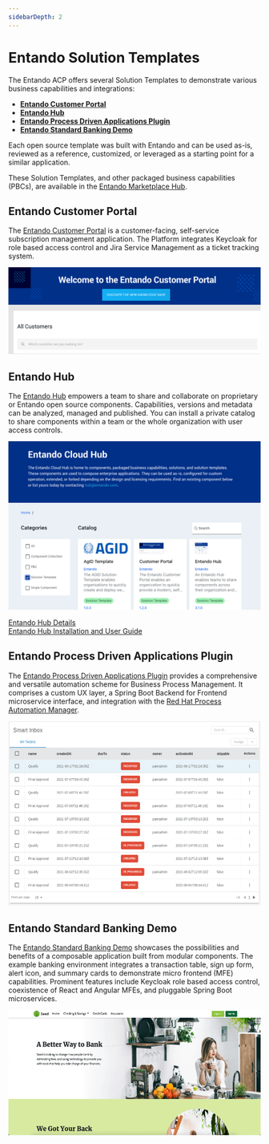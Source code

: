 ```yaml
---
sidebarDepth: 2
---
```


# Entando Solution Templates 

The Entando ACP offers several Solution Templates to demonstrate various business capabilities and integrations:

- [**Entando Customer Portal**](../../tutorials/solution/customer-portal.md)
- [**Entando Hub**](../../tutorials/solution/entando-hub.md)
- [**Entando Process Driven Applications Plugin**](../../tutorials/solution/pda-tutorial.md)
- [**Entando Standard Banking Demo**](../../tutorials/solution/install-standard-demo.md)

Each open source template was built with Entando and can be used as-is, reviewed as a reference, customized, or leveraged as a starting point for a similar application. 

These Solution Templates, and other packaged business capabilities (PBCs), are available in the [Entando Marketplace Hub](https://entando.com/composable-platform/packaged-business-capabilities/).

## Entando Customer Portal

The [Entando Customer Portal](../../tutorials/solution/customer-portal.md) is a customer-facing, self-service subscription management application. The Platform integrates Keycloak for role based access control and Jira Service Management as a ticket tracking system.

<img src="./landing-images/customer-portal.png" width="533">

## Entando Hub

The [Entando Hub](../../tutorials/solution/entando-hub.md) empowers a team to share and collaborate on proprietary or Entando open source components. Capabilities, versions and metadata can be analyzed, managed and published. You can install a private catalog to share components within a team or the whole organization with user access controls. 

<img src="./landing-images/hub-v1.png" width="533">

[Entando Hub Details](../../docs/curate/hub-details.md)  
[Entando Hub Installation and User Guide](../../tutorials/solution/entando-hub.md)

## Entando Process Driven Applications Plugin

The [Entando Process Driven Applications Plugin](../../tutorials/solution/pda-tutorial.md) provides a comprehensive and versatile automation scheme for Business Process Management. It comprises a custom UX layer, a Spring Boot Backend for Frontend microservice interface, and integration with the [Red Hat Process Automation Manager](https://access.redhat.com/products/red-hat-process-automation-manager).

<img src="./landing-images/task-list.png" width="533" height="368.34">

## Entando Standard Banking Demo

The [Entando Standard Banking Demo](../../tutorials/solution/install-standard-demo.md) showcases the possibilities and benefits of a composable application built from modular components. The example banking environment integrates a transaction table, sign up form, alert icon, and summary cards to demonstrate micro frontend (MFE) capabilities. Prominent features include Keycloak role based access control, coexistence of React and Angular MFEs, and pluggable Spring Boot microservices.

<img src="./landing-images/standard_demo2.png" width="533" height="250">





